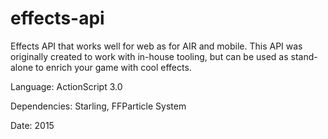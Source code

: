 # effects-api

Effects API that works well for web as for AIR and mobile. This API was originally created to work with in-house tooling, but can be used as stand-alone to enrich your game with cool effects.

Language: ActionScript 3.0

Dependencies: Starling, FFParticle System

Date: 2015

